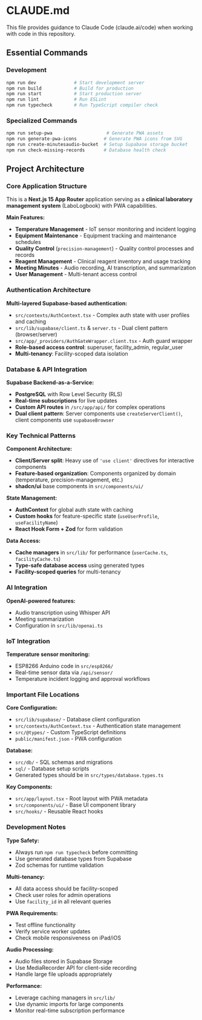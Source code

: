 # CLAUDE.md

This file provides guidance to Claude Code (claude.ai/code) when working with code in this repository.

## Essential Commands

### Development
```bash
npm run dev              # Start development server
npm run build            # Build for production
npm run start            # Start production server
npm run lint             # Run ESLint
npm run typecheck        # Run TypeScript compiler check
```

### Specialized Commands
```bash
npm run setup-pwa                    # Generate PWA assets
npm run generate-pwa-icons          # Generate PWA icons from SVG
npm run create-minutesaudio-bucket  # Setup Supabase storage bucket
npm run check-missing-records       # Database health check
```

## Project Architecture

### Core Application Structure
This is a **Next.js 15 App Router** application serving as a **clinical laboratory management system** (LaboLogbook) with PWA capabilities.

**Main Features:**
- **Temperature Management** - IoT sensor monitoring and incident logging
- **Equipment Maintenance** - Equipment tracking and maintenance schedules  
- **Quality Control** (`precision-management`) - Quality control processes and records
- **Reagent Management** - Clinical reagent inventory and usage tracking
- **Meeting Minutes** - Audio recording, AI transcription, and summarization
- **User Management** - Multi-tenant access control

### Authentication Architecture
**Multi-layered Supabase-based authentication:**
- `src/contexts/AuthContext.tsx` - Complex auth state with user profiles and caching
- `src/lib/supabase/client.ts` & `server.ts` - Dual client pattern (browser/server)
- `src/app/_providers/AuthGateWrapper.client.tsx` - Auth guard wrapper
- **Role-based access control**: superuser, facility_admin, regular_user
- **Multi-tenancy**: Facility-scoped data isolation

### Database & API Integration
**Supabase Backend-as-a-Service:**
- **PostgreSQL** with Row Level Security (RLS)
- **Real-time subscriptions** for live updates
- **Custom API routes** in `/src/app/api/` for complex operations
- **Dual client pattern**: Server components use `createServerClient()`, client components use `supabaseBrowser`

### Key Technical Patterns

**Component Architecture:**
- **Client/Server split**: Heavy use of `'use client'` directives for interactive components
- **Feature-based organization**: Components organized by domain (temperature, precision-management, etc.)
- **shadcn/ui** base components in `src/components/ui/`

**State Management:**
- **AuthContext** for global auth state with caching
- **Custom hooks** for feature-specific state (`useUserProfile`, `useFacilityName`)
- **React Hook Form + Zod** for form validation

**Data Access:**
- **Cache managers** in `src/lib/` for performance (`userCache.ts`, `facilityCache.ts`)
- **Type-safe database access** using generated types
- **Facility-scoped queries** for multi-tenancy

### AI Integration
**OpenAI-powered features:**
- Audio transcription using Whisper API
- Meeting summarization
- Configuration in `src/lib/openai.ts`

### IoT Integration
**Temperature sensor monitoring:**
- ESP8266 Arduino code in `src/esp8266/`
- Real-time sensor data via `/api/sensor/`
- Temperature incident logging and approval workflows

### Important File Locations

**Core Configuration:**
- `src/lib/supabase/` - Database client configuration
- `src/contexts/AuthContext.tsx` - Authentication state management
- `src/@types/` - Custom TypeScript definitions
- `public/manifest.json` - PWA configuration

**Database:**
- `src/db/` - SQL schemas and migrations
- `sql/` - Database setup scripts
- Generated types should be in `src/types/database.types.ts`

**Key Components:**
- `src/app/layout.tsx` - Root layout with PWA metadata
- `src/components/ui/` - Base UI component library
- `src/hooks/` - Reusable React hooks

### Development Notes

**Type Safety:**
- Always run `npm run typecheck` before committing
- Use generated database types from Supabase
- Zod schemas for runtime validation

**Multi-tenancy:**
- All data access should be facility-scoped
- Check user roles for admin operations
- Use `facility_id` in all relevant queries

**PWA Requirements:**
- Test offline functionality
- Verify service worker updates
- Check mobile responsiveness on iPad/iOS

**Audio Processing:**
- Audio files stored in Supabase Storage
- Use MediaRecorder API for client-side recording
- Handle large file uploads appropriately

**Performance:**
- Leverage caching managers in `src/lib/`
- Use dynamic imports for large components
- Monitor real-time subscription performance